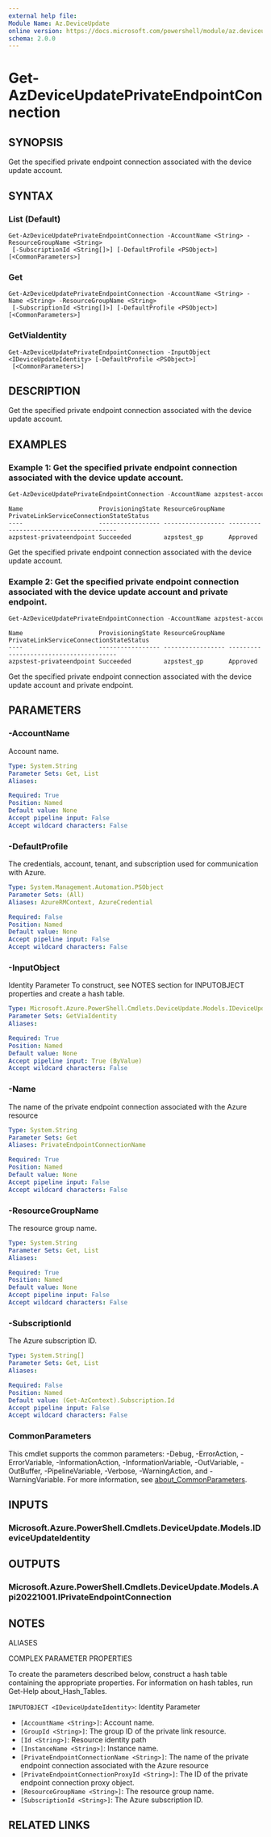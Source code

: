 ```yaml
---
external help file:
Module Name: Az.DeviceUpdate
online version: https://docs.microsoft.com/powershell/module/az.deviceupdate/get-azdeviceupdateprivateendpointconnection
schema: 2.0.0
---
```


# Get-AzDeviceUpdatePrivateEndpointConnection

## SYNOPSIS
Get the specified private endpoint connection associated with the device update account.

## SYNTAX

### List (Default)
```
Get-AzDeviceUpdatePrivateEndpointConnection -AccountName <String> -ResourceGroupName <String>
 [-SubscriptionId <String[]>] [-DefaultProfile <PSObject>] [<CommonParameters>]
```

### Get
```
Get-AzDeviceUpdatePrivateEndpointConnection -AccountName <String> -Name <String> -ResourceGroupName <String>
 [-SubscriptionId <String[]>] [-DefaultProfile <PSObject>] [<CommonParameters>]
```

### GetViaIdentity
```
Get-AzDeviceUpdatePrivateEndpointConnection -InputObject <IDeviceUpdateIdentity> [-DefaultProfile <PSObject>]
 [<CommonParameters>]
```

## DESCRIPTION
Get the specified private endpoint connection associated with the device update account.

## EXAMPLES

### Example 1: Get the specified private endpoint connection associated with the device update account.
```powershell
Get-AzDeviceUpdatePrivateEndpointConnection -AccountName azpstest-account -ResourceGroupName azpstest_gp
```

```output
Name                     ProvisioningState ResourceGroupName PrivateLinkServiceConnectionStateStatus
----                     ----------------- ----------------- ---------------------------------------
azpstest-privateendpoint Succeeded         azpstest_gp       Approved
```

Get the specified private endpoint connection associated with the device update account.

### Example 2: Get the specified private endpoint connection associated with the device update account and private endpoint.
```powershell
Get-AzDeviceUpdatePrivateEndpointConnection -AccountName azpstest-account -ResourceGroupName azpstest_gp -Name azpstest-privateendpoint
```

```output
Name                     ProvisioningState ResourceGroupName PrivateLinkServiceConnectionStateStatus
----                     ----------------- ----------------- ---------------------------------------
azpstest-privateendpoint Succeeded         azpstest_gp       Approved
```

Get the specified private endpoint connection associated with the device update account and private endpoint.

## PARAMETERS

### -AccountName
Account name.

```yaml
Type: System.String
Parameter Sets: Get, List
Aliases:

Required: True
Position: Named
Default value: None
Accept pipeline input: False
Accept wildcard characters: False
```

### -DefaultProfile
The credentials, account, tenant, and subscription used for communication with Azure.

```yaml
Type: System.Management.Automation.PSObject
Parameter Sets: (All)
Aliases: AzureRMContext, AzureCredential

Required: False
Position: Named
Default value: None
Accept pipeline input: False
Accept wildcard characters: False
```

### -InputObject
Identity Parameter
To construct, see NOTES section for INPUTOBJECT properties and create a hash table.

```yaml
Type: Microsoft.Azure.PowerShell.Cmdlets.DeviceUpdate.Models.IDeviceUpdateIdentity
Parameter Sets: GetViaIdentity
Aliases:

Required: True
Position: Named
Default value: None
Accept pipeline input: True (ByValue)
Accept wildcard characters: False
```

### -Name
The name of the private endpoint connection associated with the Azure resource

```yaml
Type: System.String
Parameter Sets: Get
Aliases: PrivateEndpointConnectionName

Required: True
Position: Named
Default value: None
Accept pipeline input: False
Accept wildcard characters: False
```

### -ResourceGroupName
The resource group name.

```yaml
Type: System.String
Parameter Sets: Get, List
Aliases:

Required: True
Position: Named
Default value: None
Accept pipeline input: False
Accept wildcard characters: False
```

### -SubscriptionId
The Azure subscription ID.

```yaml
Type: System.String[]
Parameter Sets: Get, List
Aliases:

Required: False
Position: Named
Default value: (Get-AzContext).Subscription.Id
Accept pipeline input: False
Accept wildcard characters: False
```

### CommonParameters
This cmdlet supports the common parameters: -Debug, -ErrorAction, -ErrorVariable, -InformationAction, -InformationVariable, -OutVariable, -OutBuffer, -PipelineVariable, -Verbose, -WarningAction, and -WarningVariable. For more information, see [about_CommonParameters](http://go.microsoft.com/fwlink/?LinkID=113216).

## INPUTS

### Microsoft.Azure.PowerShell.Cmdlets.DeviceUpdate.Models.IDeviceUpdateIdentity

## OUTPUTS

### Microsoft.Azure.PowerShell.Cmdlets.DeviceUpdate.Models.Api20221001.IPrivateEndpointConnection

## NOTES

ALIASES

COMPLEX PARAMETER PROPERTIES

To create the parameters described below, construct a hash table containing the appropriate properties. For information on hash tables, run Get-Help about_Hash_Tables.


`INPUTOBJECT <IDeviceUpdateIdentity>`: Identity Parameter
  - `[AccountName <String>]`: Account name.
  - `[GroupId <String>]`: The group ID of the private link resource.
  - `[Id <String>]`: Resource identity path
  - `[InstanceName <String>]`: Instance name.
  - `[PrivateEndpointConnectionName <String>]`: The name of the private endpoint connection associated with the Azure resource
  - `[PrivateEndpointConnectionProxyId <String>]`: The ID of the private endpoint connection proxy object.
  - `[ResourceGroupName <String>]`: The resource group name.
  - `[SubscriptionId <String>]`: The Azure subscription ID.

## RELATED LINKS

